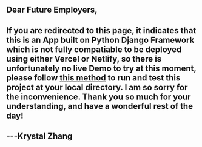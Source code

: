 ## Dear Future Employers, 
## If you are redirected to this page, it indicates that this is an App built on Python Django Framework which is not fully compatiable to be deployed using either Vercel or Netlify, so there is unfortunately no live Demo to try at this moment, please follow [this method]() to run and test this project at your local directory. I am so sorry for the inconvenience. Thank you so much for your understanding, and have a wonderful rest of the day!
## ---Krystal Zhang
